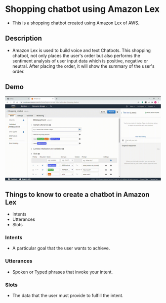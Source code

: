 # Shopping chatbot using Amazon Lex
+ This is a shopping chatbot created using Amazon Lex of AWS.

## Description 
+ Amazon Lex is used to build voice and text Chatbots. This shopping chatbot, not only places the user's order but also performs the sentiment analysis of user input data which is positive, negative or neutral. After placing the order, it will show the summary of the user's order.

## Demo
![](Amazon-Lex.gif)

## Things to know to create a chatbot in Amazon Lex
+ Intents
+ Utterances
+ Slots

### Intents
+ A particular goal that the user wants to achieve.
### Utterances
+ Spoken or Typed phrases that invoke your intent.
### Slots
+ The data that the user must provide to fulfill the intent.



